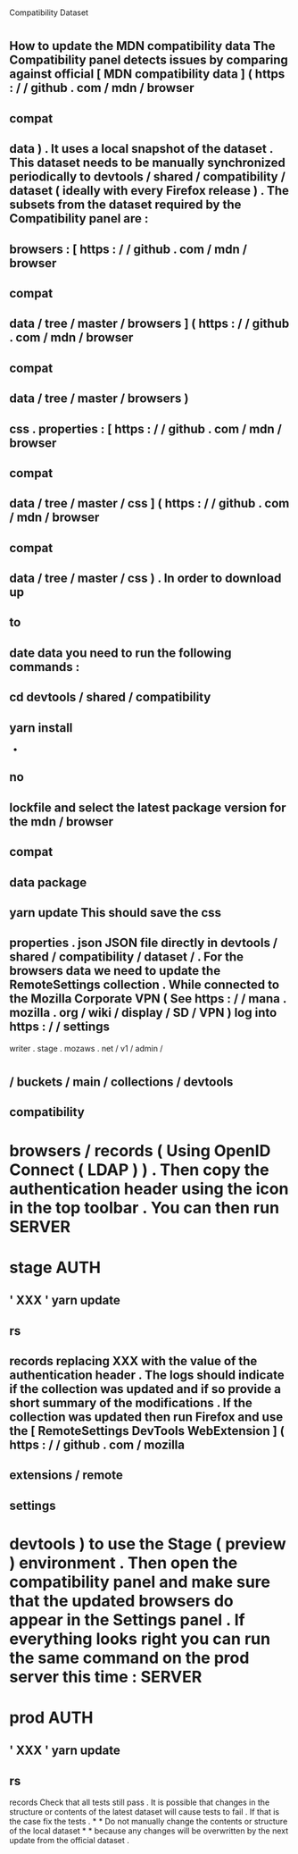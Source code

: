 #
Compatibility
Dataset
#
#
How
to
update
the
MDN
compatibility
data
The
Compatibility
panel
detects
issues
by
comparing
against
official
[
MDN
compatibility
data
]
(
https
:
/
/
github
.
com
/
mdn
/
browser
-
compat
-
data
)
.
It
uses
a
local
snapshot
of
the
dataset
.
This
dataset
needs
to
be
manually
synchronized
periodically
to
devtools
/
shared
/
compatibility
/
dataset
(
ideally
with
every
Firefox
release
)
.
The
subsets
from
the
dataset
required
by
the
Compatibility
panel
are
:
-
browsers
:
[
https
:
/
/
github
.
com
/
mdn
/
browser
-
compat
-
data
/
tree
/
master
/
browsers
]
(
https
:
/
/
github
.
com
/
mdn
/
browser
-
compat
-
data
/
tree
/
master
/
browsers
)
-
css
.
properties
:
[
https
:
/
/
github
.
com
/
mdn
/
browser
-
compat
-
data
/
tree
/
master
/
css
]
(
https
:
/
/
github
.
com
/
mdn
/
browser
-
compat
-
data
/
tree
/
master
/
css
)
.
In
order
to
download
up
-
to
-
date
data
you
need
to
run
the
following
commands
:
-
cd
devtools
/
shared
/
compatibility
-
yarn
install
-
-
no
-
lockfile
and
select
the
latest
package
version
for
the
mdn
/
browser
-
compat
-
data
package
-
yarn
update
This
should
save
the
css
-
properties
.
json
JSON
file
directly
in
devtools
/
shared
/
compatibility
/
dataset
/
.
For
the
browsers
data
we
need
to
update
the
RemoteSettings
collection
.
While
connected
to
the
Mozilla
Corporate
VPN
(
See
https
:
/
/
mana
.
mozilla
.
org
/
wiki
/
display
/
SD
/
VPN
)
log
into
https
:
/
/
settings
-
writer
.
stage
.
mozaws
.
net
/
v1
/
admin
/
#
/
buckets
/
main
/
collections
/
devtools
-
compatibility
-
browsers
/
records
(
Using
OpenID
Connect
(
LDAP
)
)
.
Then
copy
the
authentication
header
using
the
icon
in
the
top
toolbar
.
You
can
then
run
SERVER
=
stage
AUTH
=
'
XXX
'
yarn
update
-
rs
-
records
replacing
XXX
with
the
value
of
the
authentication
header
.
The
logs
should
indicate
if
the
collection
was
updated
and
if
so
provide
a
short
summary
of
the
modifications
.
If
the
collection
was
updated
then
run
Firefox
and
use
the
[
RemoteSettings
DevTools
WebExtension
]
(
https
:
/
/
github
.
com
/
mozilla
-
extensions
/
remote
-
settings
-
devtools
)
to
use
the
Stage
(
preview
)
environment
.
Then
open
the
compatibility
panel
and
make
sure
that
the
updated
browsers
do
appear
in
the
Settings
panel
.
If
everything
looks
right
you
can
run
the
same
command
on
the
prod
server
this
time
:
SERVER
=
prod
AUTH
=
'
XXX
'
yarn
update
-
rs
-
records
Check
that
all
tests
still
pass
.
It
is
possible
that
changes
in
the
structure
or
contents
of
the
latest
dataset
will
cause
tests
to
fail
.
If
that
is
the
case
fix
the
tests
.
*
*
Do
not
manually
change
the
contents
or
structure
of
the
local
dataset
*
*
because
any
changes
will
be
overwritten
by
the
next
update
from
the
official
dataset
.
